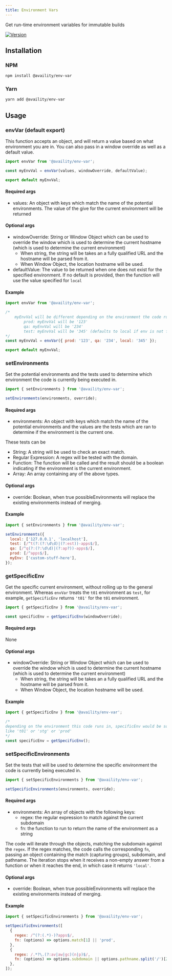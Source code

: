 ```yaml
---
title: Environment Vars
---
```


Get run-time environment variables for immutable builds

[![Version](https://img.shields.io/npm/v/@availity/env-var.svg?style=for-the-badge)](https://www.npmjs.com/package/@availity/env-var)

## Installation

### NPM

```bash
npm install @availity/env-var
```

### Yarn

```bash
yarn add @availity/env-var
```

## Usage

### envVar (default export)

This function accepts an object, and will return a value based on what environment you are in. You can also pass in a window override as well as a default value.

```js
import envVar from '@availity/env-var';

const myEnvVal = envVar(values, windowOverride, defaultValue);

export default myEnvVal;
```

#### Required args

- values: An object with keys which match the name of the potential environments. The value of the give for the current environment will be returned

#### Optional args

- windowOverride: String or Window Object which can be used to override the window which is used to determine the current hostname (which is used to determine the current environment)
  - When string, the string will be takes an a fully qualified URL and the hostname will be parsed from it.
  - When Window Object, the location hostname will be used.
- defaultValue: The value to be returned when one does not exist for the specified environment. If no default is provided, then the function will use the value specified for `local`

#### Example

```js
import envVar from '@availity/env-var';

/*
    myEnvVal will be different depending on the environment the code runs in
        prod: myEnvVal will be '123'
        qa: myEnvVal will be '234'
        test: myEnvVal will be '345' (defaults to local if env is not found)
*/
const myEnvVal = envVar({ prod: '123', qa: '234', local: '345' });

export default myEnvVal;
```

### setEnvironments

Set the potential environments and the tests used to determine which environment the code is currently being executed in.

```js
import { setEnvironments } from '@availity/env-var';

setEnvironments(environments, override);
```

#### Required args

- environments: An object with keys which match the name of the potential environments and the values are the tests which are ran to determine if the environment is the current one.

These tests can be

- String: A string will be used to check an exact match.
- Regular Expression: A regex will be tested with the domain.
- Function: The function will be called and the result should be a boolean indicating if the environment is the current environment.
- Array: An array containing any of the above types.

#### Optional args

- override: Boolean, when true possibleEnvironments will replace the existing environments instead of merging.

#### Example

```js
import { setEnvironments } from '@availity/env-var';

setEnvironments({
  local: ['127.0.0.1', 'localhost'],
  test: [/^t(?:(?:\d\d)|(?:est))-apps$/],
  qa: [/^q(?:(?:\d\d)|(?:ap?))-apps$/],
  prod: [/^apps$/],
  myEnv: ['custom-stuff-here'],
});
```

### getSpecificEnv

Get the specific current environment, without rolling up to the general environment. Whereas `envVar` treats the `t01` environment as `test`, for example, `getSpecificEnv` returns `'t01'` for the `t01` environment.

```js
import { getSpecificEnv } from '@availity/env-var';

const specificEnv = getSpecificEnv(windowOverride);
```

#### Required args

None

#### Optional args

- windowOverride: String or Window Object which can be used to override the window which is used to determine the current hostname (which is used to determine the current environment)
  - When string, the string will be takes an a fully qualified URL and the hostname will be parsed from it.
  - When Window Object, the location hostname will be used.

#### Example

```js
import { getSpecificEnv } from '@availity/env-var';

/*
depending on the environment this code runs in, specificEnv would be something different,
like 't01' or 'stg' or 'prod'
*/
const specificEnv = getSpecificEnv();
```

### setSpecificEnvironments

Set the tests that will be used to determine the specific environment the code is currently being executed in.

```js
import { setSpecificEnvironments } from '@availity/env-var';

setSpecificEnvironments(environments, override);
```

#### Required args

- environments: An array of objects with the following keys:
  - regex: the regular expression to match against the current subdomain
  - fn: the function to run to return the name of the environment as a string

The code will iterate through the objects, matching the subdomain against the `regex`. If the regex matches, the code calls the corresponding `fn`, passing an object containing the match (capturing groups), subdomain, and pathname. The iteration stops when it receives a non-empty answer from a function or when it reaches the end, in which case it returns `'local'`.

#### Optional args

- override: Boolean, when true possibleEnvironments will replace the existing environments instead of merging.

#### Example

```js
import { setSpecificEnvironments } from '@availity/env-var';

setSpecificEnvironments([
  {
    regex: /^(?:(.*)-)?apps$/,
    fn: (options) => options.match[1] || 'prod',
  },
  {
    regex: /.*?\.(?:av|aw|gc)(n|p)$/,
    fn: (options) => options.subdomain || options.pathname.split('/')[2],
  },
]);
```
